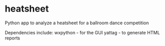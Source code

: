 # heatsheet
Python app to analyze a heatsheet for a ballroom dance competition

Dependencies include:
wxpython - for the GUI
yattag - to generate HTML reports
